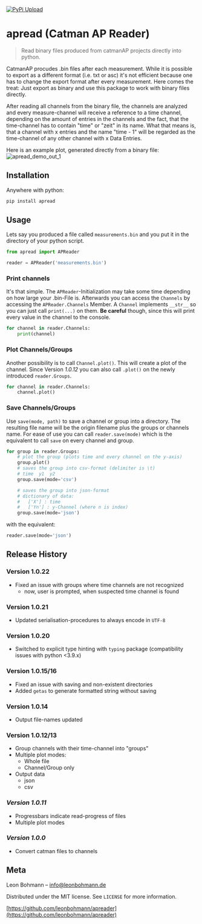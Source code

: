 
[![PyPi Upload](https://github.com/leonbohmann/APReader/actions/workflows/python-publish.yml/badge.svg)](https://github.com/leonbohmann/APReader/actions/workflows/python-publish.yml)

# **apread** (Catman AP Reader)
> Read binary files produced from catmanAP projects directly into python.

CatmanAP procudes .bin files after each measurement. While it is possible to export as a different format (i.e. txt or asc) it's not efficient because one has to change the export format after every measurement. Here comes the treat: Just export as binary and use this package to work with binary files directly.

After reading all channels from the binary file, the channels are analyzed and every measure-channel will receive a reference to a time channel, depending on the amount of entries in the channels and the fact, that the time-channel has to contain "time" or "zeit" in its name. What that means is, that a channel with x entries and the name "time - 1" will be regarded as the time-channel of any other channel with x Data Entries.

Here is an example plot, generated directly from a binary file:
![apread_demo_out_1](https://user-images.githubusercontent.com/13386367/118563304-9dffba80-b76e-11eb-8730-c982c2ece7db.png)

## Installation

Anywhere with python:

```sh
pip install apread
```


## Usage

Lets say you produced a file called `measurements.bin` and you put it in the directory of your python script.

```python
from apread import APReader

reader = APReader('measurements.bin')
``` 

### Print channels
It's that simple. The `APReader`-Initialization may take some time depending on how large your .bin-File is. Afterwards you can access the `Channels` by accessing the `APReader.Channels` Member. A `Channel` implements `__str__` so you can just call `print(...)` on them. **Be careful** though, since this will print every value in the channel to the console.

```python
for channel in reader.Channels:
    print(channel)
``` 

### Plot Channels/Groups
Another possibility is to call `Channel.plot()`. This will create a plot of the channel. Since Version *1.0.12* you can also call `.plot()` on the newly introduced `reader.Groups`.
```python
for channel in reader.Channels:
    channel.plot()
``` 

### Save Channels/Groups
Use `save(mode, path)` to save a channel or group into a directory. The resulting file name will be the origin filename plus the groups or channels name. For ease of use you can call `reader.save(mode)` which is the equivalent to call `save` on every channel and group.
```python
for group in reader.Groups:
    # plot the group (plots time and every channel on the y-axis)
    group.plot()
    # saves the group into csv-format (delimiter is \t) 
    # time  y1  y2
    group.save(mode='csv')

    # saves the group into json-format
    # dictionary of data: 
    #   ['X'] : time
    #   ['Yn'] : y-Channel (where n is index)
    group.save(mode='json')

``` 
with the equivalent:
```python
reader.save(mode='json')
``` 


## Release History
### **Version 1.0.22**
* Fixed an issue with groups where time channels are not recognized
  *  now, user is prompted, when suspected time channel is found
### Version 1.0.21
* Updated serialisation-procedures to always encode in `UTF-8`
### Version 1.0.20
* Switched to explicit type hinting with `typing` package (compatibility issues with python <3.9.x)  
### Version 1.0.15/16
* Fixed an issue with saving and non-existent directories
* Added `getas` to generate formatted string without saving
### Version 1.0.14
* Output file-names updated
### Version 1.0.12/13
* Group channels with their time-channel into "groups"
* Multiple plot modes:
    * Whole file
    * Channel/Group only
* Output data
    * json
    * csv

### *Version 1.0.11*
* Progressbars indicate read-progress of files
* Multiple plot modes

### *Version 1.0.0*
* Convert catman files to channels

## Meta

Leon Bohmann – info@leonbohmann.de

Distributed under the MIT license. See ``LICENSE`` for more information.

[https://github.com/leonbohmann/apreader](https://github.com/leonbohmann/apreader)
